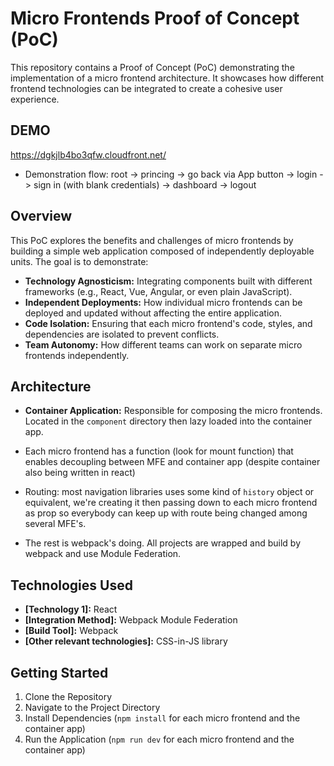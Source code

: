 # Micro Frontends Proof of Concept (PoC)

This repository contains a Proof of Concept (PoC) demonstrating the implementation of a micro frontend architecture.  It showcases how different frontend technologies can be integrated to create a cohesive user experience.

## DEMO

https://dgkjlb4bo3qfw.cloudfront.net/

* Demonstration flow: root -> princing -> go back via App button -> login -> sign in (with blank credentials) -> dashboard -> logout

## Overview

This PoC explores the benefits and challenges of micro frontends by building a simple web application composed of independently deployable units. The goal is to demonstrate:

* **Technology Agnosticism:** Integrating components built with different frameworks (e.g., React, Vue, Angular, or even plain JavaScript).
* **Independent Deployments:**  How individual micro frontends can be deployed and updated without affecting the entire application.
* **Code Isolation:**  Ensuring that each micro frontend's code, styles, and dependencies are isolated to prevent conflicts.
* **Team Autonomy:**  How different teams can work on separate micro frontends independently.

## Architecture

* **Container Application:**  Responsible for composing the micro frontends. Located in the `component` directory then lazy loaded into the container app.

* Each micro frontend has a function (look for mount function) that enables decoupling between MFE and container app (despite container also being written in react)

* Routing: most navigation libraries uses some kind of `history` object or equivalent, we're creating it then passing down to each micro frontend as prop so everybody can keep up with route being changed among several MFE's.

* The rest is webpack's doing. All projects are wrapped and build by webpack and use Module Federation.

## Technologies Used

* **[Technology 1]:**  React
* **[Integration Method]:** Webpack Module Federation
* **[Build Tool]:** Webpack
* **[Other relevant technologies]:** CSS-in-JS library

## Getting Started

1. Clone the Repository
2. Navigate to the Project Directory
3. Install Dependencies (`npm install` for each micro frontend and the container app)
4. Run the Application (`npm run dev` for each micro frontend and the container app)
